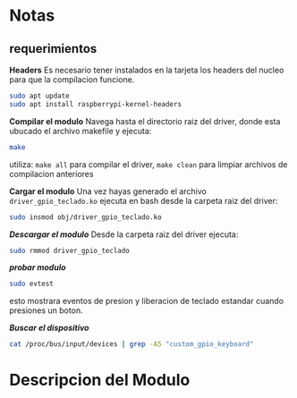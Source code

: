 
# Notas

## requerimientos
**Headers**
Es necesario tener instalados en la tarjeta los headers del nucleo para que la compilacion funcione.
```bash
sudo apt update
sudo apt install raspberrypi-kernel-headers
```
**Compilar el modulo**
Navega hasta el directorio raiz del driver, donde esta ubucado el archivo makefile y ejecuta:
```bash
make
```

utiliza: ```make all``` para compilar el driver, ```make clean``` para limpiar archivos de compilacion anteriores


**Cargar el modulo**
Una vez hayas generado el archivo ```driver_gpio_teclado.ko``` ejecuta en bash desde la carpeta raiz del driver:
```bash
sudo insmod obj/driver_gpio_teclado.ko
```
***Descargar el modulo***
Desde la carpeta raiz del driver ejecuta:
```bash
sudo rmmod driver_gpio_teclado
```

***probar modulo***
```bash
sudo evtest
```
esto mostrara eventos de presion y liberacion de teclado estandar cuando presiones un  boton.

***Buscar el dispositivo***
```bash
cat /proc/bus/input/devices | grep -A5 "custom_gpio_keyboard"
```

# Descripcion del Modulo

